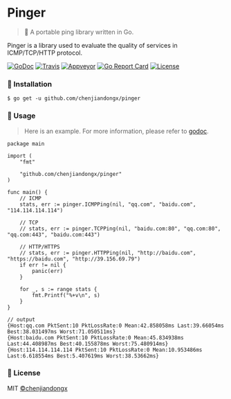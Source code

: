 # Pinger

> 📌 A portable ping library written in Go.

Pinger is a library used to evaluate the quality of services in ICMP/TCP/HTTP protocol.

[![GoDoc](https://godoc.org/github.com/chenjiandongx/pinger?status.svg)](https://godoc.org/github.com/chenjiandongx/pinger)
[![Travis](https://travis-ci.org/chenjiandongx/pinger.svg?branch=master)](https://travis-ci.org/chenjiandongx/pinger)
[![Appveyor](https://ci.appveyor.com/api/projects/status/v7w3u0p66grbfpxb/branch/master?svg=true)](https://ci.appveyor.com/project/chenjiandongx/pinger/branch/master)
[![Go Report Card](https://goreportcard.com/badge/github.com/chenjiandongx/pinger)](https://goreportcard.com/report/github.com/chenjiandongx/pinger)
[![License](https://img.shields.io/badge/License-MIT-brightgreen.svg)](https://opensource.org/licenses/MIT)

### 🔰 Installation

```shell
$ go get -u github.com/chenjiandongx/pinger
```

### 📝 Usage

> Here is an example. For more information, please refer to [godoc](https://godoc.org/github.com/chenjiandongx/pinger).

```golang
package main

import (
	"fmt"

	"github.com/chenjiandongx/pinger"
)

func main() {
	// ICMP
	stats, err := pinger.ICMPPing(nil, "qq.com", "baidu.com", "114.114.114.114")

	// TCP
	// stats, err := pinger.TCPPing(nil, "baidu.com:80", "qq.com:80", "qq.com:443", "baidu.com:443")

	// HTTP/HTTPS
	// stats, err := pinger.HTTPPing(nil, "http://baidu.com", "https://baidu.com", "http://39.156.69.79")
	if err != nil {
		panic(err)
	}

	for _, s := range stats {
		fmt.Printf("%+v\n", s)
	}
}

// output
{Host:qq.com PktSent:10 PktLossRate:0 Mean:42.858058ms Last:39.66054ms Best:38.031497ms Worst:71.050511ms}
{Host:baidu.com PktSent:10 PktLossRate:0 Mean:45.834938ms Last:44.408987ms Best:40.155878ms Worst:75.480914ms}
{Host:114.114.114.114 PktSent:10 PktLossRate:0 Mean:10.953486ms Last:6.618554ms Best:5.407619ms Worst:38.53662ms}
```

### 📃 License

MIT [©chenjiandongx](https://github.com/chenjiandongx)
